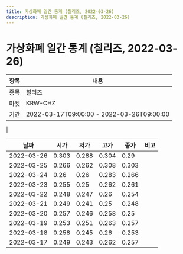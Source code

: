 ```yaml
---
title: 가상화폐 일간 통계 (칠리즈, 2022-03-26)
description: 가상화폐 일간 통계 (칠리즈, 2022-03-26)
---
```


가상화폐 일간 통계 (칠리즈, 2022-03-26)
===

|항목|내용|
|--|--|
|종목|칠리즈|
|마켓|KRW-CHZ|\i|종류|일 단위 캔들|
|기간|2022-03-17T09:00:00 - 2022-03-26T09:00:00
|

|날짜|시가|저가|고가|종가|비고|
|--|--|--|--|--|--|
|2022-03-26|0.303|0.288|0.304|0.29|    |
|2022-03-25|0.266|0.262|0.308|0.303|    |
|2022-03-24|0.26|0.26|0.283|0.266|    |
|2022-03-23|0.255|0.25|0.262|0.261|    |
|2022-03-22|0.248|0.247|0.26|0.254|    |
|2022-03-21|0.249|0.241|0.25|0.248|    |
|2022-03-20|0.257|0.246|0.258|0.25|    |
|2022-03-19|0.253|0.251|0.263|0.257|    |
|2022-03-18|0.258|0.245|0.26|0.253|    |
|2022-03-17|0.249|0.243|0.262|0.257|    |
